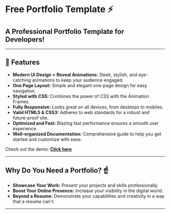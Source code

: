 # Free Portfolio Template ⚡️

## A Professional Portfolio Template for Developers!

---

## 🚀 Features

- **Modern UI Design + Reveal Animations:** Sleek, stylish, and eye-catching animations to keep your audience engaged.
- **One Page Layout:** Simple and elegant one-page design for easy navigation.
- **Styled with CSS:** Combines the power of CSS with the Animation Frames.
- **Fully Responsive:** Looks great on all devices, from desktops to mobiles.
- **Valid HTML5 & CSS3:** Adheres to web standards for a robust and future-proof site.
- **Optimized and Fast:** Blazing fast performance ensures a smooth user experience.
- **Well-organized Documentation:** Comprehensive guide to help you get started and customize with ease.

Check out the demo: **[Click here](https://aayushbharti.vercel.app/)**

---

## Why Do You Need a Portfolio? ☝️

- **Showcase Your Work:** Present your projects and skills professionally.
- **Boost Your Online Presence:** Increase your visibility in the digital world.
- **Beyond a Resume:** Demonstrate your capabilities and creativity in a way that a resume can't.

---
